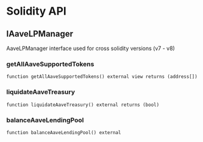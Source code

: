 # Solidity API

## IAaveLPManager


AaveLPManager interface used for cross solidity versions (v7 - v8)





### getAllAaveSupportedTokens

```solidity
function getAllAaveSupportedTokens() external view returns (address[])
```







### liquidateAaveTreasury

```solidity
function liquidateAaveTreasury() external returns (bool)
```







### balanceAaveLendingPool

```solidity
function balanceAaveLendingPool() external
```








